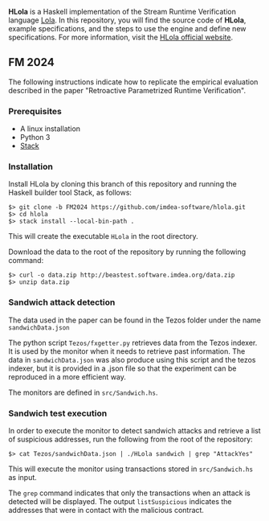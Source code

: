 **HLola** is a Haskell implementation of the Stream Runtime Verification language [Lola](http://software.imdea.org/~cesar/papers/2005/time05/time05.pdf).
In this repository, you will find the source code of **HLola**, example specifications, and the steps to use the engine and define new specifications.
For more information, visit the [HLola official website](https://software.imdea.org/hlola).

## FM 2024
The following instructions indicate how to replicate the empirical evaluation described in the paper "Retroactive Parametrized Runtime Verification".

### Prerequisites
- A linux installation 
- Python 3 
- [Stack](https://docs.haskellstack.org/en/stable/install_and_upgrade/) 

### Installation 

Install HLola by cloning this branch of this repository and running the Haskell builder tool Stack, as follows: 

    $> git clone -b FM2024 https://github.com/imdea-software/hlola.git
    $> cd hlola
    $> stack install --local-bin-path .

This will create the executable `HLola` in the root directory.

Download the data to the root of the repository by running the following command:

    $> curl -o data.zip http://beastest.software.imdea.org/data.zip
    $> unzip data.zip

### Sandwich attack detection

The data used in the paper can be found in the Tezos folder under the name `sandwichData.json`

The python script `Tezos/fxgetter.py` retrieves data from the Tezos indexer. It is used by the monitor when it needs to retrieve past information. The data in `sandwichData.json` was also produce using this script and the tezos indexer, but it is provided in a .json file so that the experiment can be reproduced in a more efficient way.

The monitors are defined in `src/Sandwich.hs`.

### Sandwich test execution
 
In order to execute the monitor to detect sandwich attacks and retrieve a list of suspicious addresses, run the following from the root of the repository:

    $> cat Tezos/sandwichData.json | ./HLola sandwich | grep "AttackYes"

This will execute the monitor using transactions stored in `src/Sandwich.hs` as input.

The `grep` command indicates that only the transactions when an attack is detected will be displayed. The output `listSuspicious` indicates the addresses that were in contact with the malicious contract. 
